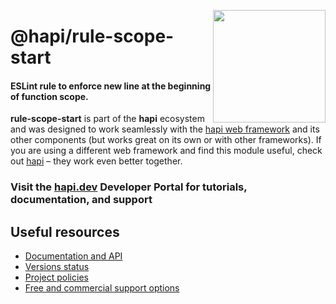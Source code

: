 <a href="https://hapi.dev"><img src="https://raw.githubusercontent.com/hapijs/assets/master/images/family.png" width="180px" align="right" /></a>

# @hapi/rule-scope-start

#### ESLint rule to enforce new line at the beginning of function scope.

**rule-scope-start** is part of the **hapi** ecosystem and was designed to work seamlessly with the [hapi web framework](https://hapi.dev) and its other components (but works great on its own or with other frameworks). If you are using a different web framework and find this module useful, check out [hapi](https://hapi.dev) – they work even better together.

### Visit the [hapi.dev](https://hapi.dev) Developer Portal for tutorials, documentation, and support

## Useful resources

- [Documentation and API](https://hapi.dev/family/rule-scope-start/)
- [Versions status](https://hapi.dev/resources/status/#rule-scope-start)
- [Project policies](https://hapi.dev/policies/)
- [Free and commercial support options](https://hapi.dev/support/)
